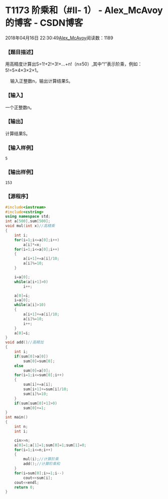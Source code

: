 # T1173 阶乘和（#Ⅱ- 1） - Alex_McAvoy的博客 - CSDN博客





2018年04月16日 22:30:49[Alex_McAvoy](https://me.csdn.net/u011815404)阅读数：1189








### 【题目描述】

用高精度计算出S=1!+2!+3!+…+n!（n≤50）,其中“!”表示阶乘，例如：5!=5×4×3×2×1。

    输入正整数n，输出计算结果S。

### 【输入】

一个正整数n。

### 【输出】

计算结果S。

### 【输入样例】
`5`
### 【输出样例】
`153`
### 【源程序】

```cpp
#include<iostream>
#include<cstring>
using namespace std;
int a[500],sum[500];
void mul(int x)//高精乘
{
    int i;
    for(i=1;i<=a[0];i++)
        a[i]*=x;
    for(i=1;i<=a[0];i++)
    {
        a[i+1]+=a[i]/10;
        a[i]%=10;
    }

    i=a[0];
    while(a[i+1]>0)
        i++;

    a[0]=i;
    i=a[0];
    while(a[i]>10)
    {
        a[i+1]+=a[i]/10;
        a[i]%=10;
        i++;
    }
    a[0]=i;
}
void add()//高精加
{
    int i;
    if(sum[0]>a[0])
        sum[0]=sum[0];
    else
        sum[0]=a[0];
    for(i=1;i<=sum[0];i++)
    {
        sum[i]+=a[i];
        sum[i+1]+=sum[i]/10;
        sum[i]%=10;
    }
    if(sum[sum[0]+1]>0)
        sum[0]+=1;
}
int main()
{
    int n;
    int i;

    cin>>n;
    a[0]=1;a[1]=1;sum[0]=1;sum[1]=0;
    for(i=1;i<=n;i++)
    {
        mul(i);//计算阶乘
        add();//计算阶乘和
    }
    for(i=sum[0];i>=1;i--)
        cout<<sum[i];
    cout<<endl;
    return 0;
}
```





